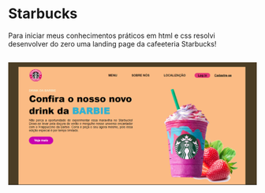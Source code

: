 # Starbucks
Para iniciar meus conhecimentos práticos em html e css resolvi desenvolver do zero uma landing page da cafeeteria Starbucks!
##

![Starbucks](https://github.com/zabelliinha/Starbucks/blob/main/landingpage.png)



